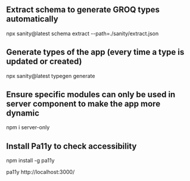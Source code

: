 ## Extract schema to generate GROQ types automatically

npx sanity@latest schema extract --path=./sanity/extract.json

## Generate types of the app (every time a type is updated or created)

npx sanity@latest typegen generate

## Ensure specific modules can only be used in server component to make the app more dynamic

npm i server-only

## Install Pa11y to check accessibility

npm install -g pa11y

pa11y http://localhost:3000/


